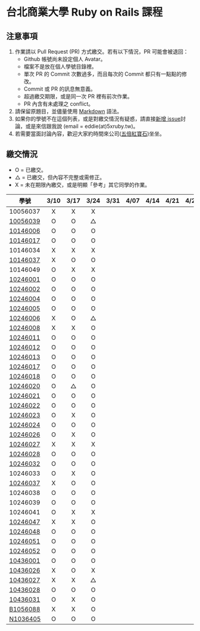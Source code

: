 # 台北商業大學 Ruby on Rails 課程

## 注意事項

1. 作業請以 Pull Request (PR) 方式繳交。若有以下情況，PR 可能會被退回：
   * Github 帳號尚未設定個人 Avatar。
   * 檔案不是放在個人學號目錄裡。
   * 單次 PR 的 Commit 次數過多，而且每次的 Commit 都只有一點點的修改。
   * Commit 或 PR 的訊息無意義。
   * 超過繳交期限，或是同一次 PR 裡有前次作業。
   * PR 內含有未處理之 conflict。
2. 請保留原題目，並儘量使用 [Markdown](http://daringfireball.net/projects/markdown/) 語法。
3. 如果你的學號不在這個列表，或是對繳交情況有疑惑，請直接[新增 issue](https://github.com/kaochenlong/ntub_homework/issues/new)討論，或是來信跟我說 (email = eddie(at)5xruby.tw)。
4. 若需要當面討論內容，歡迎大家約時間來公司([五倍紅寶石](https://5xruby.tw/))坐坐。

## 繳交情況

* O = 已繳交。
* △ = 已繳交，但內容不完整或需修正。
* X = 未在期限內繳交，或是明顯「參考」其它同學的作業。

| 學號      |  3/10  |  3/17  |  3/24  |  3/31  |  4/07  |  4/14  |  4/21  |  4/28  |  5/05  |  5/12  |  5/19  |  5/26  |
| --------- |:------:|:------:|:------:|:------:|:------:|:------:|:------:|:------:|:------:|:------:|:------:|:------:|
| 10056037  |   X    |   X    |   X    |        |        |        |        |        |        |        |        |        |
| [10056039](https://github.com/michael85731)  |   O    |   O    |   △    |        |        |        |        |        |        |        |        |        |
| [10146006](https://github.com/benjak135765)  |   O    |   O    |   O    |        |        |        |        |        |        |        |        |        |
| [10146017](https://github.com/zerox12311)  |   O    |   O    |   O    |        |        |        |        |        |        |        |        |        |
| 10146034  |   X    |   X    |   X    |        |        |        |        |        |        |        |        |        |
| [10146037](https://github.com/a31011andy)  |   X    |   O    |   O    |        |        |        |        |        |        |        |        |        |
| 10146049  |   O    |   X    |   X    |        |        |        |        |        |        |        |        |        |
| [10246001](https://github.com/Lai10)  |   O    |   O    |   O    |        |        |        |        |        |        |        |        |        |
| [10246002](https://github.com/fanyaping)  |   O    |   O    |    O   |        |        |        |        |        |        |        |        |        |
| [10246004](https://github.com/Casky1108)  |   O    |   O    |   O    |        |        |        |        |        |        |        |        |        |
| [10246005](https://github.com/OtakuXavier)  |   O    |   O    |   O    |        |        |        |        |        |        |        |        |        |
| [10246006](https://github.com/taiwanboy)  |   X    |   O    |   △   |        |        |        |        |        |        |        |        |        |
| [10246008](https://github.com/a36love3)  |   X    |   X    |    O   |        |        |        |        |        |        |        |        |        |
| [10246011](https://github.com/lin19960729)  |   O    |   O    |   O    |        |        |        |        |        |        |        |        |        |
| [10246012](https://github.com/stefsun1126)  |   O    |   O    |   O    |        |        |        |        |        |        |        |        |        |
| [10246013](https://github.com/10246013)  |   O    |   O    |    O   |        |        |        |        |        |        |        |        |        |
| [10246017](https://github.com/a9261020)  |   O    |   O    |    O   |        |        |        |        |        |        |        |        |        |
| [10246018](https://github.com/shuzhenWu)  |   O    |   O    |   O    |        |        |        |        |        |        |        |        |        |
| [10246020](https://github.com/z789000d)  |   O    |   △    |    O   |        |        |        |        |        |        |        |        |        |
| [10246021](https://github.com/yulilin)  |   O    |   O    |    O   |        |        |        |        |        |        |        |        |        |
| [10246022](https://github.com/w6812763cm)  |   O    |   O    |   O    |        |        |        |        |        |        |        |        |        |
| [10246023](https://github.com/tsy9005)  |   O    |   X    |    O   |        |        |        |        |        |        |        |        |        |
| [10246024](https://github.com/k19953014)  |   O    |   O    |   O    |        |        |        |        |        |        |        |        |        |
| [10246026](https://github.com/tim64195419)  |   O    |   X    |   O   |        |        |        |        |        |        |        |        |        |
| [10246027](https://github.com/s033742458)  |   X    |   X    |   X    |        |        |        |        |        |        |        |        |        |
| [10246028](https://github.com/ntub10246028)  |   O    |   O    |   O    |        |        |        |        |        |        |        |        |        |
| [10246032](https://github.com/lambdaTW)  |   O    |   O    |   O    |        |        |        |        |        |        |        |        |        |
| 10246033  |   O    |   X    |    O   |        |        |        |        |        |        |        |        |        |
| [10246037](https://github.com/withney93) |   X    |   O    |   O    |        |        |        |        |        |        |        |        |        |
| 10246038  |   O    |   O    |   O    |        |        |        |        |        |        |        |        |        |
| 10246039  |   O    |   O    |   O    |        |        |        |        |        |        |        |        |        |
| 10246041  |   O    |   X    |   X    |        |        |        |        |        |        |        |        |        |
| [10246047](https://github.com/afresh30508)  |   X    |   X    |   O    |        |        |        |        |        |        |        |        |        |
| [10246048](https://github.com/tyu012206)  |   O    |   O    |    O   |        |        |        |        |        |        |        |        |        |
| [10246051](https://github.com/jiaxinxin)  |   O    |   O    |    O   |        |        |        |        |        |        |        |        |        |
| [10246052](https://github.com/zz5826578)  |   O    |   O    |   O    |        |        |        |        |        |        |        |        |        |
| [10436001](https://github.com/p129894881)  |   O    |   O    |   O    |        |        |        |        |        |        |        |        |        |
| [10436026](https://github.com/artery11348)  |   X    |   O    |   X    |        |        |        |        |        |        |        |        |        |
| [10436027](https://github.com/s033742458)  |   X    |   X    |   △    |        |        |        |        |        |        |        |        |        |
| [10436028](https://github.com/Hsiao-Chin-Liang)  |   O    |   O    |   O    |        |        |        |        |        |        |        |        |        |
| [10436031](https://github.com/Lin-Zuyang)  |   O    |   X    |   O    |        |        |        |        |        |        |        |        |        |
| [B1056088](https://github.com/jc-hsu)  |   X    |   X    |   O    |        |        |        |        |        |        |        |        |        |
| [N1036405](https://github.com/silvia0223y)  |   O    |   O    |   O    |        |        |        |        |        |        |        |        |        |

